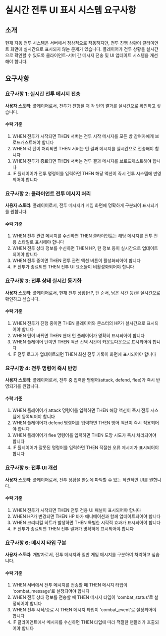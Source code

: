 # 실시간 전투 UI 표시 시스템 요구사항

## 소개

현재 자동 전투 시스템은 서버에서 정상적으로 작동하지만, 전투 진행 상황이 클라이언트 화면에 실시간으로 표시되지 않는 문제가 있습니다. 플레이어가 전투 상황을 실시간으로 확인할 수 있도록 클라이언트-서버 간 메시지 전송 및 UI 업데이트 시스템을 개선해야 합니다.

## 요구사항

### 요구사항 1: 실시간 전투 메시지 전송

**사용자 스토리:** 플레이어로서, 전투가 진행될 때 각 턴의 결과를 실시간으로 확인하고 싶습니다.

#### 수락 기준
1. WHEN 전투가 시작되면 THEN 서버는 전투 시작 메시지를 모든 방 참여자에게 브로드캐스트해야 합니다
2. WHEN 각 턴이 처리되면 THEN 서버는 턴 결과 메시지를 실시간으로 전송해야 합니다
3. WHEN 전투가 종료되면 THEN 서버는 전투 결과 메시지를 브로드캐스트해야 합니다
4. IF 플레이어가 전투 명령어를 입력하면 THEN 해당 액션이 즉시 전투 시스템에 반영되어야 합니다

### 요구사항 2: 클라이언트 전투 메시지 처리

**사용자 스토리:** 플레이어로서, 전투 메시지가 게임 화면에 명확하게 구분되어 표시되기를 원합니다.

#### 수락 기준
1. WHEN 전투 관련 메시지를 수신하면 THEN 클라이언트는 해당 메시지를 전투 전용 스타일로 표시해야 합니다
2. WHEN 전투 상태 정보를 수신하면 THEN HP, 턴 정보 등이 실시간으로 업데이트되어야 합니다
3. WHEN 전투 중이면 THEN 전투 관련 액션 버튼이 활성화되어야 합니다
4. IF 전투가 종료되면 THEN 전투 UI 요소들이 비활성화되어야 합니다

### 요구사항 3: 전투 상태 실시간 동기화

**사용자 스토리:** 플레이어로서, 현재 전투 상황(HP, 턴 순서, 남은 시간 등)을 실시간으로 확인하고 싶습니다.

#### 수락 기준
1. WHEN 전투가 진행 중이면 THEN 플레이어와 몬스터의 HP가 실시간으로 표시되어야 합니다
2. WHEN 턴이 바뀌면 THEN 현재 턴 플레이어가 명확히 표시되어야 합니다
3. WHEN 플레이어 턴이면 THEN 액션 선택 시간이 카운트다운으로 표시되어야 합니다
4. IF 전투 로그가 업데이트되면 THEN 최신 전투 기록이 화면에 표시되어야 합니다

### 요구사항 4: 전투 명령어 즉시 반영

**사용자 스토리:** 플레이어로서, 전투 중 입력한 명령어(attack, defend, flee)가 즉시 반영되기를 원합니다.

#### 수락 기준
1. WHEN 플레이어가 attack 명령어를 입력하면 THEN 해당 액션이 즉시 전투 시스템에 등록되어야 합니다
2. WHEN 플레이어가 defend 명령어를 입력하면 THEN 방어 액션이 즉시 적용되어야 합니다
3. WHEN 플레이어가 flee 명령어를 입력하면 THEN 도망 시도가 즉시 처리되어야 합니다
4. IF 플레이어가 잘못된 명령어를 입력하면 THEN 적절한 오류 메시지가 표시되어야 합니다

### 요구사항 5: 전투 UI 개선

**사용자 스토리:** 플레이어로서, 전투 상황을 한눈에 파악할 수 있는 직관적인 UI를 원합니다.

#### 수락 기준
1. WHEN 전투가 시작되면 THEN 전투 전용 UI 패널이 표시되어야 합니다
2. WHEN HP가 변경되면 THEN HP 바가 애니메이션과 함께 업데이트되어야 합니다
3. WHEN 크리티컬 히트가 발생하면 THEN 특별한 시각적 효과가 표시되어야 합니다
4. IF 전투가 종료되면 THEN 전투 결과가 명확하게 표시되어야 합니다

### 요구사항 6: 메시지 타입 구분

**사용자 스토리:** 개발자로서, 전투 메시지와 일반 게임 메시지를 구분하여 처리하고 싶습니다.

#### 수락 기준
1. WHEN 서버에서 전투 메시지를 전송할 때 THEN 메시지 타입이 'combat_message'로 설정되어야 합니다
2. WHEN 전투 상태 정보를 전송할 때 THEN 메시지 타입이 'combat_status'로 설정되어야 합니다
3. WHEN 전투 시작/종료 시 THEN 메시지 타입이 'combat_event'로 설정되어야 합니다
4. IF 클라이언트에서 메시지를 수신하면 THEN 타입에 따라 적절한 핸들러가 호출되어야 합니다